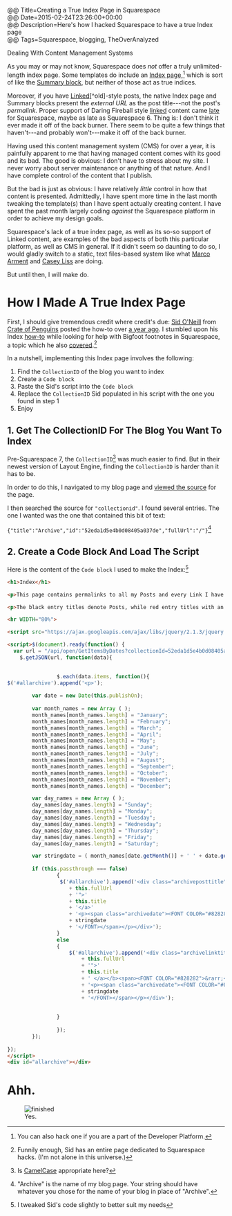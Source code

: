 @@ Title=Creating a True Index Page in Squarespace  
@@ Date=2015-02-24T23:26:00+00:00  
@@ Description=Here's how I hacked Squarespace to have a true Index page    
@@ Tags=Squarespace, blogging, TheOverAnalyzed  

<div class="topstory>I thought I should do a quick post outlining how I crafted my Index page. My main motivation for doing this was to have an easy-to-type URL slug that contained permalinks to all of my content. True, <code>/archive</code> contains the same information as an index page. But when I am looking for a permalink to my content, it is much faster to navigate to an <code>/index</code> page and <code>Command + F</code> to query a string of words that might fit the title.
</div>

<h2>Contents</h2>

[[TOC]]

# Dealing With Content Management Systems

As you may or may not know, Squarespace does *not* offer a truly unlimited-length index page. Some templates do include an [Index page,][squarespace][^in] which is sort of like the [Summary block][squarespace 2], but neither of those act as true indices. 

Moreover, if you have [Linked][theoveranalyzed 3][^old]-style posts, the native Index page and Summary blocks present the *external URL* as the post title---not the post's *permalink.* Proper support of Daring Fireball style [linked][daringfireball] content came [late][squarespace 3] for Squarespace, maybe as late as Squarespace 6. Thing is: I don't think it ever made it off of the back burner. There seem to be quite a few things that haven't---and probably won't---make it off of the back burner.

Having used this content management system (CMS) for over a year, it is painfully apparent to me that having managed content comes with its good and its bad. The good is obvious: I don't have to stress about my site. I never worry about server maintenance or anything of that nature. And I have complete control of the content that I publish. 

But the bad is just as obvious: I have relatively *little* control in how that content is presented. Admittedly, I have spent more time in the last month tweaking the template(s) than I have spent actually creating content. I have spent the past month largely coding *against* the Squarespace platform in order to achieve my design goals.

Squarespace's lack of a true index page, as well as its so-so support of Linked content, are examples of the bad aspects of both this particular platform, as well as CMS in general. If it didn't seem so daunting to do so, I would gladly switch to a static, text files-based system like what [Marco Arment][marco] and [Casey Liss][caseyliss] are doing.

But until then, I will make do.

# How I Made A True Index Page

First, I should give tremendous credit where credit's due: [Sid O'Neill][sidoneill] from [Crate of Penguins][crateofpenguins] posted the how-to over [a year ago][crateofpenguins 2]. I stumbled upon his Index [how-to][crateofpenguins 2] while looking for help with Bigfoot footnotes in Squarespace, a topic which he also [covered][crateofpenguins 3].[^bfs] 

In a nutshell, implementing this Index page involves the following:

1. Find the `CollectionID` of the blog you want to index
2. Create a `Code block`
3. Paste the Sid's script into the `Code block`
3. Replace the `CollectionID` Sid populated in his script with the one you found in step 1
4. Enjoy

## 1. Get The CollectionID For The Blog You Want To Index

Pre-Squarespace 7, the `CollectionID`[^ci] was  much easier to find. But in their newest version of Layout Engine, finding the `CollectionID` is harder than it has to be. 

In order to do this, I navigated to my blog page and [viewed the source][appletoolbox] for the page. 

I then searched the source for `"collectionid"`. I found several entries. The one I wanted was the one that contained this bit of text:
 
 `{"title":"Archive","id":"52eda1d5e4b0d08405a037de","fullUrl":"/"}`[^bt]
 
## 2. Create a Code Block And Load The Script

Here is the content of the `Code block` I used to make the Index:[^ind]

``` html
<h1>Index</h1>

<p>This page contains permalinks to all my Posts and every Link I have shared.</p>

<p>The black entry titles denote Posts, while red entry titles with an arrow (&rarr;) denote Linked content.</p>

<hr WIDTH="80%">

<script src="https://ajax.googleapis.com/ajax/libs/jquery/2.1.3/jquery.min.js"></script>

<script>$(document).ready(function() {
  var url = "/api/open/GetItemsByDates?collectionId=52eda1d5e4b0d08405a037de &startDate=0000000000000&endDate=9999999999999";
	$.getJSON(url, function(data){
        

				$.each(data.items, function(){
$('#allarchive').append('<p>');
			
		var date = new Date(this.publishOn);
		
		var month_names = new Array ( );
		month_names[month_names.length] = "January";
		month_names[month_names.length] = "February";
		month_names[month_names.length] = "March";
		month_names[month_names.length] = "April";
		month_names[month_names.length] = "May";
		month_names[month_names.length] = "June";
		month_names[month_names.length] = "July";
		month_names[month_names.length] = "August";
		month_names[month_names.length] = "September";
		month_names[month_names.length] = "October";
		month_names[month_names.length] = "November";
		month_names[month_names.length] = "December";

		var day_names = new Array ( );
		day_names[day_names.length] = "Sunday";
		day_names[day_names.length] = "Monday";
		day_names[day_names.length] = "Tuesday";
		day_names[day_names.length] = "Wednesday";
		day_names[day_names.length] = "Thursday";
		day_names[day_names.length] = "Friday";
		day_names[day_names.length] = "Saturday";

		var stringdate = ( month_names[date.getMonth()] + ' ' + date.getDate() + ', ' + date.getFullYear() );
		
		if (this.passthrough === false)
				{
				 $('#allarchive').append('<div class="archiveposttitle" style="text-transform: uppercase; font-family: 'futura-pt'; line-height: 1.3em; letter-spacing: -.2px; font-weight: 800; font-style: normal; margin: 1.5em 0 .5em 0;"><a href="'
					+ this.fullUrl
					+ '">'
		            + this.title
		            + '</a>'
					+ '<p><span class="archivedate"><FONT COLOR="#828282">'
					+ stringdate
					+ '</FONT></span></p></div>');
				}
				else
				{
					$('#allarchive').append('<div class="archivelinktitle" style="text-transform: uppercase; font-family: 'futura-pt'; line-height: 1.3em; letter-spacing: -.2px; font-weight: 800; font-style: normal; margin: 1.5em 0 .5em 0;â€><a href="'
						+ this.fullUrl
						+ '">'
			            + this.title
			            + ' </a></b><span><FONT COLOR="#828282">&rarr;</FONT></span>'
						+ '<p><span class="archivedate"><FONT COLOR="#828282">'
						+ stringdate
						+ '</FONT></span></p></div>');
						
						
				}
				
 				});
		});
  
});  
</script>
<div id="allarchive"></div>
```

# Ahh.

<figure>
	<img src="http://d.pr/i/1iXJC+" alt="finished"  />
	<figcaption>Yes.</figcaption>
</figure>
 
[^in]: You can also hack one if you are a part of the Developer Platform.
[^bfs]: Funnily enough, Sid has an entire page dedicated to Squarespace hacks. (I'm not alone in this universe.)
[^ci]: Is [CamelCase][wikipedia] appropriate here?
[^bt]: "Archive" is the name of my blog page. Your string should have whatever you  chose for the name of your blog in place of "Archive".
[^ind]: I tweaked Sid's code slightly to better suit my needs

[appletoolbox]: http://appletoolbox.com/2013/04/how-to-view-html-source-code-in-safari/
[caseyliss]: http://www.caseyliss.com/2014/5/2/camel-open-sourced
[crateofpenguins]: http://crateofpenguins.com/
[crateofpenguins 2]: http://crateofpenguins.com/blog/2013-9-squarespace-post-index-non-hacky-version
[crateofpenguins 3]: http://crateofpenguins.com/blog/2013-12-add-bigfoot-to-squarespace-sites
[daringfireball]: http://daringfireball.net/linked/
[marco]: http://www.marco.org/secondcrack
[sidoneill]: http://sidoneill.com
[squarespace]: http://help.squarespace.com/guides/using-the-index-page
[squarespace 2]: http://answers.squarespace.com/questions/30592/summary-block
[squarespace 3]: http://help.squarespace.com/guides/linking-a-post-title-to-external-content
[theoveranalyzed 3]: http://www.theoveranalyzed.net/archive?tag=linked
[wikipedia]: https://en.wikipedia.org/wiki/CamelCase